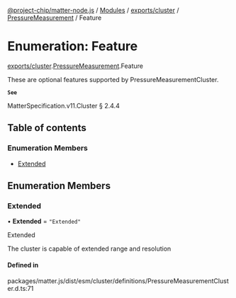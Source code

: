 [@project-chip/matter-node.js](../README.md) / [Modules](../modules.md) / [exports/cluster](../modules/exports_cluster.md) / [PressureMeasurement](../modules/exports_cluster.PressureMeasurement.md) / Feature

# Enumeration: Feature

[exports/cluster](../modules/exports_cluster.md).[PressureMeasurement](../modules/exports_cluster.PressureMeasurement.md).Feature

These are optional features supported by PressureMeasurementCluster.

**`See`**

MatterSpecification.v11.Cluster § 2.4.4

## Table of contents

### Enumeration Members

- [Extended](exports_cluster.PressureMeasurement.Feature.md#extended)

## Enumeration Members

### Extended

• **Extended** = ``"Extended"``

Extended

The cluster is capable of extended range and resolution

#### Defined in

packages/matter.js/dist/esm/cluster/definitions/PressureMeasurementCluster.d.ts:71
